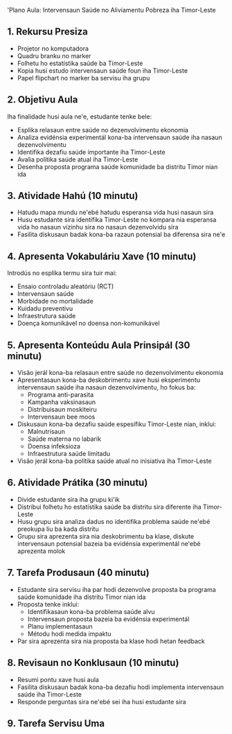 'Plano Aula: Intervensaun Saúde no Aliviamentu Pobreza iha Timor-Leste

## 1. Rekursu Presiza

- Projetor no komputadora
- Quadru branku no marker
- Folhetu ho estatístika saúde ba Timor-Leste
- Kopia husi estudo intervensaun saúde foun iha Timor-Leste
- Papel flipchart no marker ba servisu iha grupu

## 2. Objetivu Aula

Iha finalidade husi aula ne'e, estudante tenke bele:
- Esplika relasaun entre saúde no dezenvolvimentu ekonomia
- Analiza evidénsia experimentál kona-ba intervensaun saúde iha nasaun dezenvolvimentu
- Identifika dezafiu saúde importante iha Timor-Leste
- Avalia polítika saúde atual iha Timor-Leste
- Desenha proposta programa saúde komunidade ba distritu Timor nian ida

## 3. Atividade Hahú (10 minutu)

- Hatudu mapa mundu ne'ebé hatudu esperansa vida husi nasaun sira
- Husu estudante sira identifika Timor-Leste no kompara nia esperansa vida ho nasaun vizinhu sira no nasaun dezenvolvidu sira
- Fasilita diskusaun badak kona-ba razaun potensial ba diferensa sira ne'e

## 4. Apresenta Vokabuláriu Xave (10 minutu)

Introdús no esplika termu sira tuir mai:
- Ensaio controladu aleatóriu (RCT)
- Intervensaun saúde
- Morbidade no mortalidade
- Kuidadu preventivu
- Infraestrutura saúde
- Doença komunikável no doensa non-komunikável

## 5. Apresenta Konteúdu Aula Prinsipál (30 minutu)

- Visão jerál kona-ba relasaun entre saúde no dezenvolvimentu ekonomia
- Apresentasaun kona-ba deskobrimentu xave husi eksperimentu intervensaun saúde iha nasaun dezenvolvimentu, ho fokus ba:
  * Programa anti-parasita
  * Kampanha vaksinasaun
  * Distribuisaun moskiteiru
  * Intervensaun bee moos
- Diskusaun kona-ba dezafiu saúde espesífiku Timor-Leste nian, inklui:
  * Malnutrisaun
  * Saúde materna no labarik
  * Doensa infeksioza
  * Infraestrutura saúde limitadu
- Visão jerál kona-ba polítika saúde atual no inisiativa iha Timor-Leste

## 6. Atividade Prátika (30 minutu)

- Divide estudante sira iha grupu ki'ik
- Distribui folhetu ho estatístika saúde ba distritu sira diferente iha Timor-Leste
- Husu grupu sira analiza dadus no identifika problema saúde ne'ebé preokupa liu ba kada distritu
- Grupu sira aprezenta sira nia deskobrimentu ba klase, diskute intervensaun potensial bazeia ba evidénsia experimentál ne'ebé aprezenta molok

## 7. Tarefa Produsaun (40 minutu)

- Estudante sira servisu iha par hodi dezenvolve proposta ba programa saúde komunidade iha distritu Timor nian ida
- Proposta tenke inklui:
  * Identifikasaun kona-ba problema saúde alvu
  * Intervensaun proposta bazeia ba evidénsia experimentál
  * Planu implementasaun
  * Métodu hodi medida impaktu
- Par sira aprezenta sira nia proposta ba klase hodi hetan feedback

## 8. Revisaun no Konklusaun (10 minutu)

- Resumi pontu xave husi aula
- Fasilita diskusaun badak kona-ba dezafiu hodi implementa intervensaun saúde iha Timor-Leste
- Responde perguntas sira ne'ebé sei iha husi estudante sira

## 9. Tarefa Servisu Uma